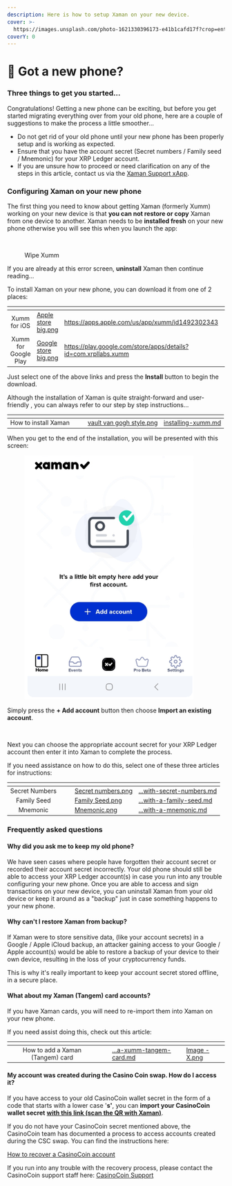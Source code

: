 ```yaml
---
description: Here is how to setup Xaman on your new device.
cover: >-
  https://images.unsplash.com/photo-1621330396173-e41b1cafd17f?crop=entropy&cs=tinysrgb&fm=jpg&ixid=MnwxOTcwMjR8MHwxfHNlYXJjaHw0fHxwaG9uZXN8ZW58MHx8fHwxNjc0NTczMDQ4&ixlib=rb-4.0.3&q=80
coverY: 0
---
```


# 📱 Got a new phone?

### Three things to get you started...

Congratulations! Getting a new phone can be exciting, but before you get started migrating everything over from your old phone, here are a couple of suggestions to make the process a little smoother...

* Do not get rid of your old phone until your new phone has been properly setup and is working as expected.
* Ensure that you have the account secret (Secret numbers / Family seed / Mnemonic) for your XRP Ledger account.&#x20;
* If you are unsure how to proceed or need clarification on any of the steps in this article, contact us via the [Xaman Support xApp](https://xumm.app/detect/xapp:xumm.support).

### Configuring Xaman on your new phone

The first thing you need to know about getting Xaman (formerly Xumm) working on your new device is that **you can not restore or copy** Xaman from one device to another. Xaman needs to be **installed fresh** on your new phone otherwise you will see this when you launch the app:

<figure><img src="../.gitbook/assets/Wipe Xumm.jpg" alt=""><figcaption><p>Wipe Xumm</p></figcaption></figure>

If you are already at this error screen, **uninstall** Xaman then continue reading...

To install Xaman on your new phone, you can download it from one of 2 places:

<table data-card-size="large" data-view="cards"><thead><tr><th align="center"></th><th data-hidden data-card-cover data-type="files"></th><th data-hidden data-card-target data-type="content-ref"></th><th data-hidden></th></tr></thead><tbody><tr><td align="center">Xumm for iOS</td><td><a href="../.gitbook/assets/Apple store big.png">Apple store big.png</a></td><td><a href="https://apps.apple.com/us/app/xumm/id1492302343">https://apps.apple.com/us/app/xumm/id1492302343</a></td><td></td></tr><tr><td align="center">Xumm for Google Play</td><td><a href="../.gitbook/assets/Google store big.png">Google store big.png</a></td><td><a href="https://play.google.com/store/apps/details?id=com.xrpllabs.xumm">https://play.google.com/store/apps/details?id=com.xrpllabs.xumm</a></td><td></td></tr></tbody></table>

Just select one of the above links and press the **Install** button to begin the download.

Although the installation of Xaman is quite straight-forward and user-friendly , you can always refer to our step by step instructions...

<table data-view="cards"><thead><tr><th align="center"></th><th data-hidden></th><th data-hidden></th><th data-hidden data-card-cover data-type="files"></th><th data-hidden data-card-target data-type="content-ref"></th></tr></thead><tbody><tr><td align="center">How to install Xaman</td><td></td><td></td><td><a href="../.gitbook/assets/vault  van gogh style.png">vault  van gogh style.png</a></td><td><a href="../getting-started-with-xaman/installing-xumm.md">installing-xumm.md</a></td></tr></tbody></table>

When you get to the end of the installation, you will be presented with this screen:

<figure><img src="../.gitbook/assets/New install.png" alt=""><figcaption></figcaption></figure>

Simply press the **+ Add account** button then choose **Import an existing account**.&#x20;

<figure><img src="../.gitbook/assets/Import an existin account button.png" alt=""><figcaption></figcaption></figure>

Next you can choose the appropriate account secret for your XRP Ledger account then enter it into  Xaman to complete the process.&#x20;

If you need assistance on how to do this, select one of these three articles for instructions:

<table data-column-title-hidden data-view="cards"><thead><tr><th align="center"></th><th data-hidden></th><th data-hidden></th><th data-hidden data-card-cover data-type="files"></th><th data-hidden data-card-target data-type="content-ref"></th></tr></thead><tbody><tr><td align="center">Secret Numbers</td><td></td><td></td><td><a href="../.gitbook/assets/Secret numbers.png">Secret numbers.png</a></td><td><a href="../getting-started-with-xaman/importing-your-account/...with-secret-numbers.md">...with-secret-numbers.md</a></td></tr><tr><td align="center">Family Seed</td><td></td><td></td><td><a href="../.gitbook/assets/Family Seed.png">Family Seed.png</a></td><td><a href="../getting-started-with-xaman/importing-your-account/...with-a-family-seed.md">...with-a-family-seed.md</a></td></tr><tr><td align="center">Mnemonic</td><td></td><td></td><td><a href="../.gitbook/assets/Mnemonic.png">Mnemonic.png</a></td><td><a href="../getting-started-with-xaman/importing-your-account/...with-a-mnemonic.md">...with-a-mnemonic.md</a></td></tr></tbody></table>

### Frequently asked questions

#### Why did you ask me to keep my old phone?

We have seen cases where people have forgotten their account secret or recorded their account secret incorrectly. Your old phone should still be able to access your XRP Ledger account(s) in case you run into any trouble configuring your new phone. Once you are able to access and sign transactions on your new device, you can uninstall Xaman from your old device or keep it around as a "backup" just in case something happens to your new phone.&#x20;

#### Why can't I restore Xaman from backup?

If Xaman were to store sensitive data, (like your account secrets) in a Google / Apple iCloud backup, an attacker gaining access to your Google / Apple account(s) would be able to restore a backup of your device to their own device, resulting in the loss of your cryptocurrency funds.&#x20;

This is why it's really important to keep your account secret stored offline, in a secure place.

#### What about my Xaman (Tangem) card accounts?

If you have Xaman cards, you will need to re-import them into Xaman on your new phone.

If you need assist doing this, check out this article:

<table data-view="cards"><thead><tr><th align="center"></th><th data-hidden></th><th data-hidden></th><th data-hidden data-card-target data-type="content-ref"></th><th data-hidden data-card-cover data-type="files"></th></tr></thead><tbody><tr><td align="center">How to add a Xaman (Tangem) card</td><td></td><td></td><td><a href="../getting-started-with-xaman/importing-your-account/...a-xumm-tangem-card.md">...a-xumm-tangem-card.md</a></td><td><a href="../.gitbook/assets/Image - X.png">Image - X.png</a></td></tr></tbody></table>

#### My account was created during the Casino Coin swap. How do I access it?

If you have access to your old CasinoCoin wallet secret in the form of a code that starts with a lower case '**s'**, you can **import your CasinoCoin wallet secret** [**with this link (scan the QR with Xaman)**](https://xumm.app/detect/secret?type=alt-family-seed\&name=CasinoCoin\&alphabet=cpshnaf39wBUDNEGHJKLM4PQRST7VWXYZ2brdeCg65jkm8oFqi1tuvAxyz).

If you do not have your CasinoCoin secret mentioned above, the CasinoCoin team has documented a process to access accounts created during the CSC swap. You can find the instructions here:

[How to recover a CasinoCoin account](https://eminence.freshdesk.com/support/solutions/articles/80000965171-how-to-recover-a-swapped-casinocoin-xumm-account)

If you run into any trouble with the recovery process, please contact the CasinoCoin support staff here: [CasinoCoin Support](https://eminence.freshdesk.com/support/tickets/new)
